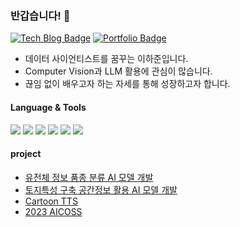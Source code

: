 <h3>반갑습니다! 👋</h3>


[![Tech Blog Badge](https://img.shields.io/badge/Blog-CC0000?style=flat-square&logo=Tesla&logoColor=white&link=https://geonlee.tistory.com/)](https://geonlee.tistory.com/)
[![Portfolio Badge](https://img.shields.io/badge/Portfolio-ffffff?style=flat-square&logo=Notion&logoColor=black&link=https://www.notion.so/Geon-Lee-0a2ead807ec24791b5f75a5d0974fca8)](https://www.notion.so/Hajun-9f51548b16754b5fb4f71c1ca642a97b)

- 데이터 사이언티스트를 꿈꾸는 이하준입니다.
- Computer Vision과 LLM 활용에 관심이 많습니다.
- 끊임 없이 배우고자 하는 자세를 통해 성장하고자 합니다.


<h4>Language & Tools</h4>
<div>
	<img src="https://img.shields.io/badge/Python-3776AB?style=flat&logo=Python&logoColor=white" />
	<img src="https://img.shields.io/badge/Pytorch-E34F26?style=flat&logo=Pytorch&logoColor=white" />
	<img src="https://img.shields.io/badge/tensorflow-FF6F00?style=flat&logo=tensorflow&logoColor=white" />
  <img src="https://img.shields.io/badge/R-5122B6?style=flat&logo=R&logoColor=white" />
  <img src="https://img.shields.io/badge/numpy-013243?style=flat&logo=numpy&logoColor=white" />
  <img src="https://img.shields.io/badge/pandas-150458?style=flat&logo=pandas&logoColor=white" />
</div>



<h4>project</h4>

- [유전체 정보 품종 분류 AI 모델 개발](https://github.com/ha789ha/gene_dacon)
- [토지특성 구축 공간정보 활용 AI 모델 개발](https://github.com/ha789ha/lx_ubai)
- [Cartoon TTS](https://github.com/AI-LeGo)
- [2023 AICOSS](https://github.com/ha789ha/AICOSS)
